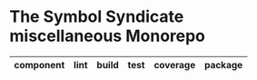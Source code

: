 # The Symbol Syndicate miscellaneous Monorepo


| component | lint | build | test | coverage | package |
|-----------|------|-------|------|----------| ------- |
